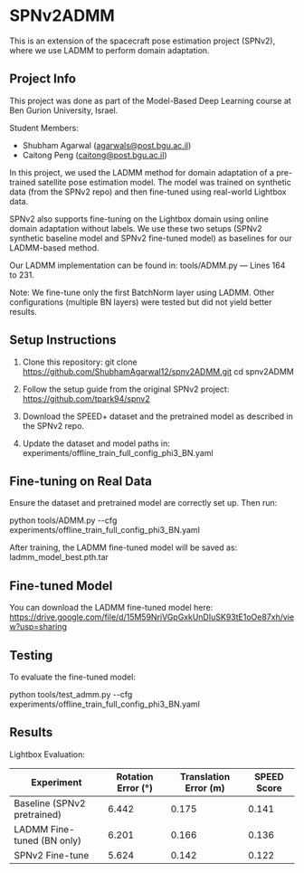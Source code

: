 SPNv2ADMM
=========

This is an extension of the spacecraft pose estimation project (SPNv2),
where we use LADMM to perform domain adaptation.

Project Info
------------
This project was done as part of the Model-Based Deep Learning course
at Ben Gurion University, Israel.

Student Members:
- Shubham Agarwal (agarwals@post.bgu.ac.il)
- Caitong Peng (caitong@post.bgu.ac.il)

In this project, we used the LADMM method for domain adaptation of a pre-trained satellite pose estimation model. 
The model was trained on synthetic data (from the SPNv2 repo) and then fine-tuned using real-world Lightbox data.

SPNv2 also supports fine-tuning on the Lightbox domain using online domain adaptation without labels. 
We use these two setups (SPNv2 synthetic baseline model and SPNv2 fine-tuned model) as baselines for our LADMM-based method.

Our LADMM implementation can be found in:
tools/ADMM.py — Lines 164 to 231.

Note:
We fine-tune only the first BatchNorm layer using LADMM. 
Other configurations (multiple BN layers) were tested but did not yield better results.

Setup Instructions
------------------
1. Clone this repository:
   git clone https://github.com/ShubhamAgarwal12/spnv2ADMM.git
   cd spnv2ADMM

2. Follow the setup guide from the original SPNv2 project:
   https://github.com/tpark94/spnv2

3. Download the SPEED+ dataset and the pretrained model as described in the SPNv2 repo.

4. Update the dataset and model paths in:
   experiments/offline_train_full_config_phi3_BN.yaml

Fine-tuning on Real Data
------------------------
Ensure the dataset and pretrained model are correctly set up. Then run:

   python tools/ADMM.py --cfg experiments/offline_train_full_config_phi3_BN.yaml

After training, the LADMM fine-tuned model will be saved as:
   ladmm_model_best.pth.tar

Fine-tuned Model
----------------
You can download the LADMM fine-tuned model here:
https://drive.google.com/file/d/15M59NriVGpGxkUnDIuSK93tE1oOe87xh/view?usp=sharing

Testing
-------
To evaluate the fine-tuned model:

   python tools/test_admm.py --cfg experiments/offline_train_full_config_phi3_BN.yaml

Results
-------
Lightbox Evaluation:

| Experiment                  | Rotation Error (°) | Translation Error (m) | SPEED Score |
|----------------------------|--------------------|------------------------|-------------|
| Baseline (SPNv2 pretrained)| 6.442              | 0.175                  | 0.141       |
| LADMM Fine-tuned (BN only) | 6.201              | 0.166                  | 0.136       |
| SPNv2 Fine-tune    | 5.624              | 0.142                  | 0.122       |

